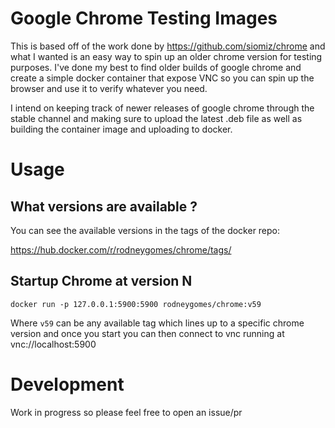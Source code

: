 # Google Chrome Testing Images

This is based off of the work done by https://github.com/siomiz/chrome and 
what I wanted is an easy way to spin up an older chrome version for testing
purposes. I've done my best to find older builds of google chrome and create a
simple docker container that expose VNC so you can spin up the browser and use
it to verify whatever you need.

I intend on keeping track of newer releases of google chrome through the stable
channel and making sure to upload the latest .deb file as well as building the
container image and uploading to docker.

# Usage

## What versions are available ? 

You can see the available versions in the tags of the docker repo:

https://hub.docker.com/r/rodneygomes/chrome/tags/

## Startup Chrome at version N

`docker run -p 127.0.0.1:5900:5900 rodneygomes/chrome:v59`

Where `v59` can be any available tag which lines up to a specific chrome version
and once you start you can then connect to vnc running at vnc://localhost:5900

# Development

Work in progress so please feel free to open an issue/pr
